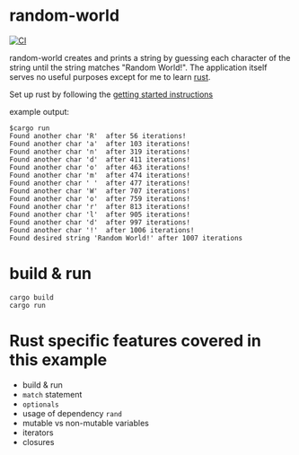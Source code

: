 # random-world

[![CI](https://github.com/bernedom/random-world/actions/workflows/rust.yml/badge.svg)](https://github.com/bernedom/random-world/actions)

random-world creates and prints a string by guessing each character of the string until the string matches "Random World!". The application itself serves no useful purposes except for me to learn [rust](https://www.rust-lang.org/). 

Set up rust by following the [getting started instructions](https://www.rust-lang.org/learn/get-started)

example output: 
```
$cargo run
Found another char 'R'  after 56 iterations!
Found another char 'a'  after 103 iterations!
Found another char 'n'  after 319 iterations!
Found another char 'd'  after 411 iterations!
Found another char 'o'  after 463 iterations!
Found another char 'm'  after 474 iterations!
Found another char ' '  after 477 iterations!
Found another char 'W'  after 707 iterations!
Found another char 'o'  after 759 iterations!
Found another char 'r'  after 813 iterations!
Found another char 'l'  after 905 iterations!
Found another char 'd'  after 997 iterations!
Found another char '!'  after 1006 iterations!
Found desired string 'Random World!' after 1007 iterations
```

# build & run

```
cargo build
cargo run
```

# Rust specific features covered in this example

* build & run 
* `match` statement
* `optionals` 
* usage of dependency `rand`
* mutable vs non-mutable variables
* iterators
* closures